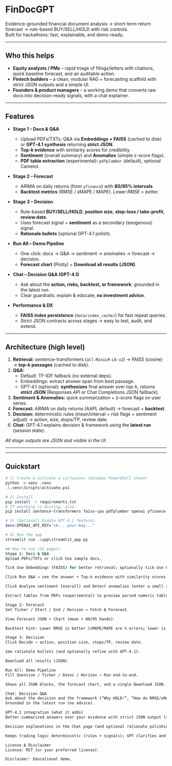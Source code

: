 # FinDocGPT

Evidence-grounded financial document analysis → short-term return forecast → rule-based BUY/SELL/HOLD with risk controls.  
Built for hackathons: fast, explainable, and demo-ready.

---

## Who this helps

- **Equity analysts / PMs** – rapid triage of filings/letters with citations, quick baseline forecast, and an auditable action.
- **Fintech builders** – a clean, modular RAG + forecasting scaffold with strict JSON outputs and a simple UI.
- **Founders & product managers** – a working demo that converts raw docs into decision-ready signals, with a chat explainer.

---

## Features

- **Stage 1 – Docs & Q&A**
  - Upload PDFs/TXTs; Q&A via **Embeddings + FAISS** (cached to disk) or **GPT-4.1 synthesis** returning **strict JSON**.
  - **Top-k evidence** with similarity scores for credibility.
  - **Sentiment** (overall summary) and **Anomalies** (simple z-score flags).
  - **PDF table extraction** (experimental): `pdfplumber` (default), optional Camelot.

- **Stage 2 – Forecast**
  - ARIMA on daily returns (from `yfinance`) with **80/95% intervals**.
  - **Backtest metrics** (RMSE / sMAPE / MAPE). _Lower RMSE = better._

- **Stage 3 – Decision**
  - Rule-based **BUY/SELL/HOLD**, **position size**, **stop-loss / take-profit**, **review date**.
  - Uses forecast signal + **sentiment** as a secondary (exogenous) signal.
  - **Rationale bullets** (optional GPT-4.1 polish).

- **Run All – Demo Pipeline**
  - One click: docs → Q&A → sentiment → anomalies → forecast → decision.
  - **Forecast chart** (Plotly) + **Download all results (JSON)**.

- **Chat – Decision Q&A (GPT-4.1)**
  - Ask about the **action, risks, backtest, or framework**; grounded in the latest run.
  - Clear guardrails: explain & educate; **no investment advice**.

- **Performance & DX**
  - **FAISS index persistence** (`data/index_cache/`) for fast repeat queries.
  - Strict JSON contracts across stages → easy to test, audit, and extend.

---

## Architecture (high level)

1. **Retrieval:** sentence-transformers (`all-MiniLM-L6-v2`) → FAISS (cosine) → **top-k passages** (cached to disk).  
2. **Q&A:**
   - Default: TF-IDF fallback (no external deps).
   - Embeddings: extract answer span from best passage.
   - GPT-4.1 (optional): **synthesizes** final answer over top-k, returns **strict JSON** (Responses API or Chat Completions JSON fallback).
3. **Sentiment & Anomalies:** quick summarization + z-score flags on user series.
4. **Forecast:** ARIMA on daily returns (AAPL default) → forecast + **backtest**.
5. **Decision:** deterministic rules (mean/interval + risk flags + sentiment adjust) → action, size, stops/TP, review date.
6. **Chat:** GPT-4.1 explains decision & framework using the **latest run** (session state).

_All stage outputs are JSON and visible in the UI._

---

---


## Quickstart

```bash
# 1) Create & activate a virtualenv (Windows PowerShell shown)
python -m venv .venv
.\.venv\Scripts\Activate.ps1

# 2) Install
pip install -r requirements.txt
# If anything is missing, also:
pip install sentence-transformers faiss-cpu pdfplumber openai yfinance plotly

# 3) (Optional) Enable GPT-4.1 features
$env:OPENAI_API_KEY="sk-...your-key..."

# 4) Run the app
streamlit run .\app\streamlit_app.py

## How to use (UI pages)
Stage 1: Docs & Q&A
Upload PDFs/TXTs or click Use sample docs.

Tick Use Embeddings (FAISS) for better retrieval; optionally tick Use GPT-4.1 synthesis for concise answers.

Click Run Q&A → see the answer + Top-k evidence with similarity scores.

Click Analyze sentiment (overall) and Detect anomalies (enter a small series).

Extract tables from PDFs (experimental) to preview parsed numeric tables.

Stage 2: Forecast
Set Ticker / Start / End / Horizon → Fetch & Forecast.

View Forecast JSON + Chart (mean + 80/95 bands).

Backtest hint: Lower RMSE is better (sMAPE/MAPE are % errors; lower is better).

Stage 3: Decision
Click Decide → action, position size, stops/TP, review date.

See rationale bullets (and optionally refine with GPT-4.1).

Download all results (JSON).

Run All: Demo Pipeline
Fill Question / Ticker / Dates / Horizon → Run end-to-end.

Shows all JSON blocks, the forecast chart, and a single Download JSON.

Chat: Decision Q&A
Ask about the decision and the framework (“Why HOLD?”, “How do RMSE/sMAPE affect confidence?”, “Which risks were flagged?”).
Grounded in the latest run (no advice).

GPT-4.1 integration (what it adds)
Better summarized answers over your evidence with strict JSON output (schema via Responses API, or JSON mode fallback).

Decision explanations in the Chat page (and optional rationale polishing in Stage 3).

Keeps trading logic deterministic (rules + signals); GPT clarifies and cites context.

License & Disclaimer
License: MIT (or your preferred license).

Disclaimer: Educational demo. 
